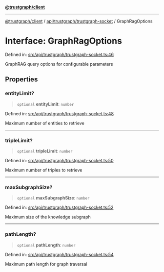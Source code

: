 [**@trustgraph/client**](../../../../README.md)

***

[@trustgraph/client](../../../../README.md) / [api/trustgraph/trustgraph-socket](../README.md) / GraphRagOptions

# Interface: GraphRagOptions

Defined in: [src/api/trustgraph/trustgraph-socket.ts:46](https://github.com/trustgraph-ai/trustgraph-ts-client/blob/92e187771a25b959c85a4f966bb97eb5d407310b/src/api/trustgraph/trustgraph-socket.ts#L46)

GraphRAG query options for configurable parameters

## Properties

### entityLimit?

> `optional` **entityLimit**: `number`

Defined in: [src/api/trustgraph/trustgraph-socket.ts:48](https://github.com/trustgraph-ai/trustgraph-ts-client/blob/92e187771a25b959c85a4f966bb97eb5d407310b/src/api/trustgraph/trustgraph-socket.ts#L48)

Maximum number of entities to retrieve

***

### tripleLimit?

> `optional` **tripleLimit**: `number`

Defined in: [src/api/trustgraph/trustgraph-socket.ts:50](https://github.com/trustgraph-ai/trustgraph-ts-client/blob/92e187771a25b959c85a4f966bb97eb5d407310b/src/api/trustgraph/trustgraph-socket.ts#L50)

Maximum number of triples to retrieve

***

### maxSubgraphSize?

> `optional` **maxSubgraphSize**: `number`

Defined in: [src/api/trustgraph/trustgraph-socket.ts:52](https://github.com/trustgraph-ai/trustgraph-ts-client/blob/92e187771a25b959c85a4f966bb97eb5d407310b/src/api/trustgraph/trustgraph-socket.ts#L52)

Maximum size of the knowledge subgraph

***

### pathLength?

> `optional` **pathLength**: `number`

Defined in: [src/api/trustgraph/trustgraph-socket.ts:54](https://github.com/trustgraph-ai/trustgraph-ts-client/blob/92e187771a25b959c85a4f966bb97eb5d407310b/src/api/trustgraph/trustgraph-socket.ts#L54)

Maximum path length for graph traversal
